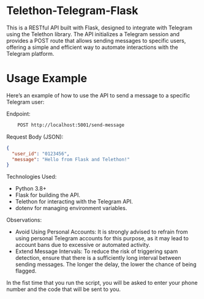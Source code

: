 # Telethon-Telegram-Flask

This is a RESTful API built with Flask, designed to integrate with Telegram using the Telethon library. The API initializes a Telegram session and provides a POST route that allows sending messages to specific users, offering a simple and efficient way to automate interactions with the Telegram platform.

# Usage Example

Here’s an example of how to use the API to send a message to a specific Telegram user:

Endpoint:
```bash
    POST http://localhost:5001/send-message
```

Request Body (JSON):
```json
{
  "user_id": "0123456",
  "message": "Hello from Flask and Telethon!"
}
```

Technologies Used:
- Python 3.8+
- Flask for building the API.
- Telethon for interacting with the Telegram API.
- dotenv for managing environment variables.

Observations:
- Avoid Using Personal Accounts: It is strongly advised to refrain from using personal Telegram accounts for this purpose, as it may lead to account bans due to excessive or automated activity.
- Extend Message Intervals: To reduce the risk of triggering spam detection, ensure that there is a sufficiently long interval between sending messages. The longer the delay, the lower the chance of being flagged.


In the fist time that you run the script, you will be asked to enter your phone number and the code that will be sent to you.
